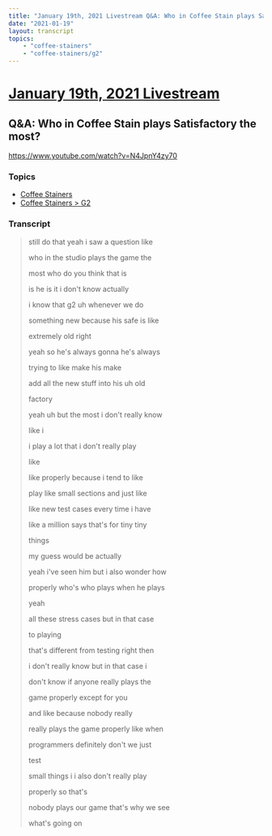 ```yaml
---
title: "January 19th, 2021 Livestream Q&A: Who in Coffee Stain plays Satisfactory the most?"
date: "2021-01-19"
layout: transcript
topics:
    - "coffee-stainers"
    - "coffee-stainers/g2"
---
```

# [January 19th, 2021 Livestream](../2021-01-19.md)
## Q&A: Who in Coffee Stain plays Satisfactory the most?
https://www.youtube.com/watch?v=N4JpnY4zy70

### Topics
* [Coffee Stainers](../topics/coffee-stainers.md)
* [Coffee Stainers > G2](../topics/coffee-stainers/g2.md)

### Transcript

> still do that yeah i saw a question like
> 
> who in the studio plays the game the
> 
> most who do you think that is
> 
> is he is it i don't know actually
> 
> i know that g2 uh whenever we do
> 
> something new because his safe is like
> 
> extremely old right
> 
> yeah so he's always gonna he's always
> 
> trying to like make his make
> 
> add all the new stuff into his uh old
> 
> factory
> 
> yeah uh but the most i don't really know
> 
> like i
> 
> i play a lot that i don't really play
> 
> like
> 
> like properly because i tend to like
> 
> play like small sections and just like
> 
> like new test cases every time i have
> 
> like a million says that's for tiny tiny
> 
> things
> 
> my guess would be actually
> 
> yeah i've seen him but i also wonder how
> 
> properly who's who plays when he plays
> 
> yeah
> 
> all these stress cases but in that case
> 
> to playing
> 
> that's different from testing right then
> 
> i don't really know but in that case i
> 
> don't know if anyone really plays the
> 
> game properly except for you
> 
> and like because nobody really
> 
> really plays the game properly like when
> 
> programmers definitely don't we just
> 
> test
> 
> small things i i also don't really play
> 
> properly so that's
> 
> nobody plays our game that's why we see
> 
> what's going on
> 
